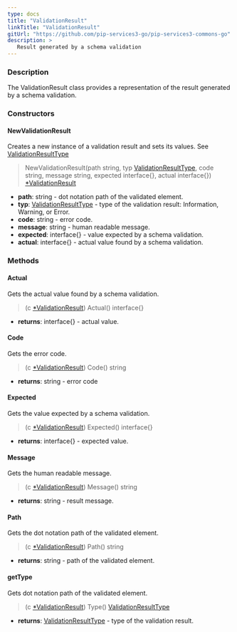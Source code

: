 ```yaml
---
type: docs
title: "ValidationResult"
linkTitle: "ValidationResult"
gitUrl: "https://github.com/pip-services3-go/pip-services3-commons-go"
description: >
   Result generated by a schema validation
---
```


### Description

The ValidationResult class provides a representation of the result generated by a schema validation.

### Constructors

#### NewValidationResult
Creates a new instance of a validation result and sets its values.
See [ValidationResultType](../validation_result_type)

> NewValidationResult(path string, typ [ValidationResultType](../validation_result_type), code string, message string, expected interface{}, actual interface{}) [*ValidationResult]()

- **path**: string - dot notation path of the validated element.
- **typ**: [ValidationResultType](../validation_result_type) - type of the validation result: Information, Warning, or Error.
- **code**: string - error code.
- **message**: string - human readable message.
- **expected**: interface{} - value expected by a schema validation.
- **actual**: interface{} - actual value found by a schema validation.


### Methods

#### Actual
Gets the actual value found by a schema validation.

> (c [*ValidationResult]()) Actual() interface{}

- **returns**: interface{} - actual value.


#### Code
Gets the error code.

> (c [*ValidationResult]()) Code() string

- **returns**: string - error code


#### Expected
Gets the value expected by a schema validation.

> (c [*ValidationResult]()) Expected() interface{}

- **returns**: interface{} - expected value.


#### Message
Gets the human readable message.

> (c [*ValidationResult]()) Message() string

- **returns**: string - result message.


#### Path
Gets the dot notation path of the validated element.

> (c [*ValidationResult]()) Path() string

- **returns**: string - path of the validated element.


#### getType
Gets dot notation path of the validated element.

> (c [*ValidationResult]()) Type() [ValidationResultType](../validation_result_type)

- **returns**: [ValidationResultType](../validation_result_type) - type of the validation result.
